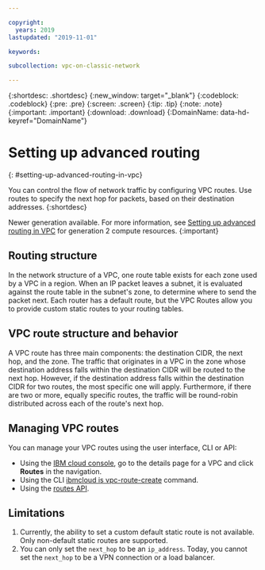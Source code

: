 ```yaml
---

copyright:
  years: 2019
lastupdated: "2019-11-01"

keywords:

subcollection: vpc-on-classic-network

---
```


{:shortdesc: .shortdesc}
{:new_window: target="_blank"}
{:codeblock: .codeblock}
{:pre: .pre}
{:screen: .screen}
{:tip: .tip}
{:note: .note}
{:important: .important}
{:download: .download}
{:DomainName: data-hd-keyref="DomainName"}

# Setting up advanced routing
{: #setting-up-advanced-routing-in-vpc}

You can control the flow of network traffic by configuring VPC routes. Use routes to specify the next hop for packets, based on their destination addresses.
{:shortdesc}

Newer generation available. For more information, see [Setting up advanced routing in VPC](/docs/vpc?topic=vpc-advanced-routing) for generation 2 compute resources.
{:important}

## Routing structure

In the network structure of a VPC, one route table exists for each zone used by a VPC in a region. When an IP packet leaves a subnet, it is evaluated against the route table in the subnet's zone, to determine where to send the packet next. Each router has a default route, but the VPC Routes allow you to provide custom static routes to your routing tables.

## VPC route structure and behavior

A VPC route has three main components: the destination CIDR, the next hop, and the zone. The traffic that originates in a VPC in the zone whose destination address falls within the destination CIDR will be routed to the next hop. However, if the destination address falls within the destination CIDR for two routes, the most specific one will apply. Furthermore, if there are two or more, equally specific routes, the traffic will be round-robin distributed across each of the route's next hop.

## Managing VPC routes

You can manage your VPC routes using the user interface, CLI or API:
- Using the [IBM cloud console](https://{DomainName}/vpc/network/vpcs), go to the details page for a VPC and click **Routes** in the navigation.
- Using the CLI [ibmcloud is vpc-route-create](/docs/vpc-on-classic?topic=vpc-on-classic-vpc-reference#vpc-route-create) command.
- Using the [routes API](https://{DomainName}/apidocs/vpc-on-classic#create-a-route-on-your-vpc).

## Limitations

1. Currently, the ability to set a custom default static route is not available.  Only non-default static routes are supported.
2. You can only set the `next_hop` to be an `ip_address`. Today, you cannot set the `next_hop` to be a VPN connection or a load balancer.
